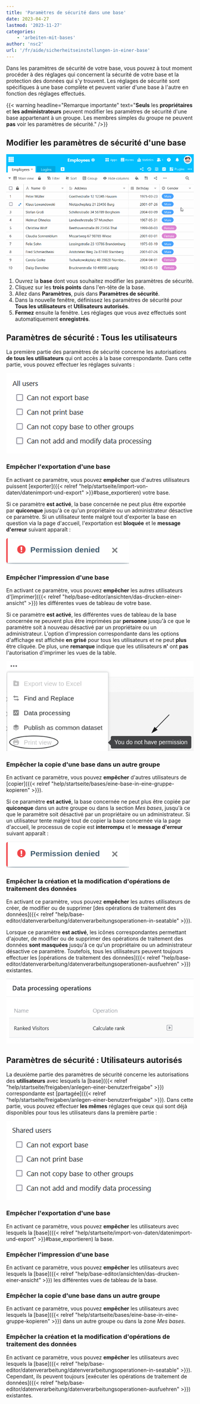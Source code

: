 ```yaml
---
title: 'Paramètres de sécurité dans une base'
date: 2023-04-27
lastmod: '2023-11-27'
categories:
    - 'arbeiten-mit-bases'
author: 'nsc2'
url: '/fr/aide/sicherheitseinstellungen-in-einer-base'
---
```


Dans les paramètres de sécurité de votre base, vous pouvez à tout moment procéder à des réglages qui concernent la sécurité de votre base et la protection des données qui s'y trouvent. Les réglages de sécurité sont spécifiques à une base complète et peuvent varier d'une base à l'autre en fonction des réglages effectués.

{{< warning  headline="Remarque importante"  text="**Seuls** les **propriétaires** et **les administrateurs** peuvent modifier les paramètres de sécurité d'une base appartenant à un groupe. Les membres simples du groupe ne peuvent **pas** voir les paramètres de sécurité." />}}

## Modifier les paramètres de sécurité d'une base

![Paramètres de sécurité dans une base](images/Security-settings-of-a-base.gif)

1. Ouvrez la **base** dont vous souhaitez modifier les paramètres de sécurité.
2. Cliquez sur les **trois points** dans l'en-tête de la base.
3. Allez dans **Paramètres**, puis dans **Paramètres de sécurité**.
4. Dans la nouvelle fenêtre, définissez les paramètres de sécurité pour **Tous les utilisateurs** et **Utilisateurs autorisés**.
5. **Fermez** ensuite la fenêtre. Les réglages que vous avez effectués sont automatiquement **enregistrés**.

## Paramètres de sécurité : Tous les utilisateurs

La première partie des paramètres de sécurité concerne les autorisations **de tous les utilisateurs** qui ont accès à la base correspondante. Dans cette partie, vous pouvez effectuer les réglages suivants :

![Paramètres de sécurité pour tous les utilisateurs](images/Security-settings-for-all-users.png)

### Empêcher l'exportation d'une base

En activant ce paramètre, vous pouvez **empêcher** que d'autres utilisateurs puissent [exporter]({{< relref "help/startseite/import-von-daten/datenimport-und-export" >}}#base_exportieren) votre base.

Si ce paramètre **est activé**, la base concernée ne peut plus être exportée par **quiconque** jusqu'à ce qu'un propriétaire ou un administrateur désactive ce paramètre. Si un utilisateur tente malgré tout d'exporter la base en question via la page d'accueil, l'exportation est **bloquée** et le **message d'erreur** suivant apparaît :

![Message d'erreur en cas de tentative d'exportation d'une base lorsque le paramètre de sécurité "Empêcher l'exportation d'une base" est activé pour tous les utilisateurs](images/fehlermeldung-sicherheitseinstellung-base-exportieren-alle.png)

### Empêcher l'impression d'une base

En activant ce paramètre, vous pouvez **empêcher** les autres utilisateurs d'[imprimer]({{< relref "help/base-editor/ansichten/das-drucken-einer-ansicht" >}}) les différentes vues de tableau de votre base.

Si ce paramètre **est activé**, les différentes vues de tableau de la base concernée ne peuvent plus être imprimées par **personne** jusqu'à ce que le paramètre soit à nouveau désactivé par un propriétaire ou un administrateur. L'option d'impression correspondante dans les options d'affichage est affichée **en grisé** pour tous les utilisateurs et ne peut **plus** être cliquée. De plus, une **remarque** indique que les utilisateurs **n'** ont **pas** l'autorisation d'imprimer les vues de la table.

![Option grisée pour imprimer les vues de tableau d'une base si l'option "Empêcher l'impression d'une base" est activée pour tous les utilisateurs dans les paramètres de sécurité](images/no-permission-for-printing-table-views-due-security-settings-all-users.png)

### Empêcher la copie d'une base dans un autre groupe

En activant ce paramètre, vous pouvez **empêcher** d'autres utilisateurs de [copier]({{< relref "help/startseite/bases/eine-base-in-eine-gruppe-kopieren" >}}).

Si ce paramètre **est activé**, la base concernée ne peut plus être copiée par **quiconque** dans un autre groupe ou dans la section _Mes bases_, jusqu'à ce que le paramètre soit désactivé par un propriétaire ou un administrateur. Si un utilisateur tente malgré tout de copier la base concernée via la page d'accueil, le processus de copie est **interrompu** et le **message d'erreur** suivant apparaît :

![Message d'erreur en cas de tentative de copie d'une base lorsque le paramètre de sécurité "Empêcher la copie d'une base dans un autre groupe" est activé pour tous les utilisateurs](images/fehlermeldung-sicherheitseinstellung-base-exportieren-alle.png)

### Empêcher la création et la modification d'opérations de traitement des données

En activant ce paramètre, vous pouvez **empêcher** les autres utilisateurs de créer, de modifier ou de supprimer [des opérations de traitement des données]({{< relref "help/base-editor/datenverarbeitung/datenverarbeitungsoperationen-in-seatable" >}}).

Lorsque ce paramètre **est activé**, les icônes correspondantes permettant d'ajouter, de modifier ou de supprimer des opérations de traitement des données **sont masquées** jusqu'à ce qu'un propriétaire ou un administrateur désactive ce paramètre. Toutefois, tous les utilisateurs peuvent toujours effectuer les [opérations de traitement des données]({{< relref "help/base-editor/datenverarbeitung/datenverarbeitungsoperationen-ausfuehren" >}}) existantes.

![Exécuter une opération de traitement de données](images/Datenverarbeitungsoperation-ausfuehren.png)

## Paramètres de sécurité : Utilisateurs autorisés

La deuxième partie des paramètres de sécurité concerne les autorisations des **utilisateurs** avec lesquels la [base]({{< relref "help/startseite/freigaben/anlegen-einer-benutzerfreigabe" >}}) correspondante est [partagée]({{< relref "help/startseite/freigaben/anlegen-einer-benutzerfreigabe" >}}). Dans cette partie, vous pouvez effectuer **les mêmes** réglages que ceux qui sont déjà disponibles pour tous les utilisateurs dans la première partie :

![Paramètres de sécurité pour les utilisateurs partagés](images/Security-settings-for-shared-users.png)

### Empêcher l'exportation d'une base

En activant ce paramètre, vous pouvez **empêcher** les utilisateurs avec lesquels la [base]({{< relref "help/startseite/import-von-daten/datenimport-und-export" >}}#base_exportieren) la base.

### Empêcher l'impression d'une base

En activant ce paramètre, vous pouvez **empêcher** les utilisateurs avec lesquels la [base]({{< relref "help/base-editor/ansichten/das-drucken-einer-ansicht" >}}) les différentes vues de tableau de la base.

### Empêcher la copie d'une base dans un autre groupe

En activant ce paramètre, vous pouvez **empêcher** les utilisateurs avec lesquels la [base]({{< relref "help/startseite/bases/eine-base-in-eine-gruppe-kopieren" >}}) dans un autre groupe ou dans la zone _Mes bases_.

### Empêcher la création et la modification d'opérations de traitement des données

En activant ce paramètre, vous pouvez **empêcher** les utilisateurs avec lesquels la [base]({{< relref "help/base-editor/datenverarbeitung/datenverarbeitungsoperationen-in-seatable" >}}). Cependant, ils peuvent toujours [exécuter les opérations de traitement de données]({{< relref "help/base-editor/datenverarbeitung/datenverarbeitungsoperationen-ausfuehren" >}}) existantes.
